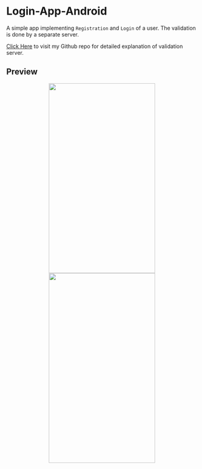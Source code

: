 # Login-App-Android

A simple app implementing `Registration` and `Login` of a user. The validation is done by a separate server.

<a href="https://github.com/mittalHimanshu/Android-db-validation-server" target="_blank">Click Here</a> to visit my Github repo for detailed explanation of validation server.

## Preview

<p align="center">
<img src="https://mittalhimanshu151.000webhostapp.com/Images/FirstUI/5.jpeg" width="280" height="500" hspace="50"/>
<img src="https://mittalhimanshu151.000webhostapp.com/Images/FirstUI/6.jpeg" width="280" height="500" />
</p>
